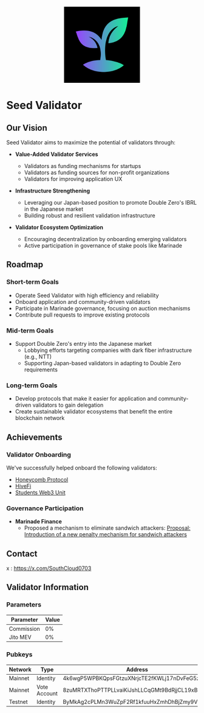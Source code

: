 <p align="center">
  <img src="image/logo.png" alt="Seed Validator Logo" width="200"/>
</p>

# Seed Validator

## Our Vision

Seed Validator aims to maximize the potential of validators through:

- **Value-Added Validator Services**
  - Validators as funding mechanisms for startups
  - Validators as funding sources for non-profit organizations
  - Validators for improving application UX

- **Infrastructure Strengthening**
  - Leveraging our Japan-based position to promote Double Zero's IBRL in the Japanese market
  - Building robust and resilient validation infrastructure

- **Validator Ecosystem Optimization**
  - Encouraging decentralization by onboarding emerging validators
  - Active participation in governance of stake pools like Marinade

## Roadmap

### Short-term Goals
- Operate Seed Validator with high efficiency and reliability
- Onboard application and community-driven validators
- Participate in Marinade governance, focusing on auction mechanisms
- Contribute pull requests to improve existing protocols

### Mid-term Goals
- Support Double Zero's entry into the Japanese market
  - Lobbying efforts targeting companies with dark fiber infrastructure (e.g., NTT)
  - Supporting Japan-based validators in adapting to Double Zero requirements

### Long-term Goals
- Develop protocols that make it easier for application and community-driven validators to gain delegation
- Create sustainable validator ecosystems that benefit the entire blockchain network

## Achievements

### Validator Onboarding
We've successfully helped onboard the following validators:
- [Honeycomb Protocol](https://x.com/honeycomb_prtcl)
- [HiveFi](https://x.com/Hivefi_X)
- [Students Web3 Unit](https://x.com/studentsweb3)

### Governance Participation
- **Marinade Finance**
  - Proposed a mechanism to eliminate sandwich attackers: [Proposal: Introduction of a new penalty mechanism for sandwich attackers](https://forum.marinade.finance/t/proposal-introduction-of-a-new-penalty-mechanism-for-sandwich-attackers/1866)

## Contact

x : https://x.com/SouthCloud0703

## Validator Information

### Parameters

| Parameter | Value |
|-----------|-------|
| Commission | 0% | 
| Jito MEV | 0% |

### Pubkeys

| Network | Type | Address |
|---------|------|---------|
| Mainnet | Identity | 4k6wgP5WPBKQpsFGtzuXNrjcTE2fKWLj17nDvFeG5zSF |
| Mainnet | Vote Account | 8zuMRTXThoPTTPLLvaiKiJshLLCqGMt9BdRjjCL19xBc |
| Testnet | Identity | ByMkAg2cPLMn3WuZpF2Rf1kfuuHxZmhDhBjZmy9VDDua |